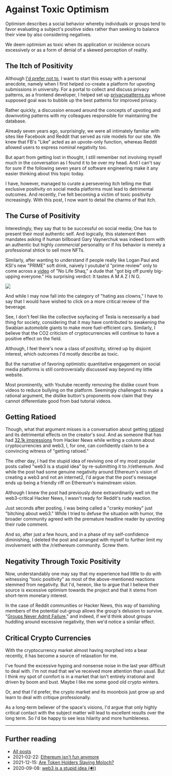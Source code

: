 # Against Toxic Optimism

Optimism describes a social behavior whereby individuals or groups tend to
favor evaluating a subject's positive sides rather than seeking to balance
their view by also considering negatives.

We deem optimism as toxic when its application or incidence occurs excessively
or as a form of denial of a skewed perception of reality.

## The Itch of Positivity

Although [I'd prefer not
to](https://en.wikipedia.org/wiki/Bartleby,_the_Scrivener), I want to start
this essay with a personal anecdote, namely when I first helped co-create a
platform for upvoting submissions in university. For a portal to collect and
discuss privacy patterns, as a frontend developer, I helped set up
[privacypatterns.eu](https://privacypatterns.eu) whose supposed goal was to
bubble up the best patterns for improved privacy.

Rather quickly, a discussion ensued around the concepts of upvoting and
downvoting patterns with my colleagues responsible for maintaining the
database.

Already seven years ago, surprisingly, we were all intimately familiar with
sites like Facebook and Reddit that served as role models for our site. We knew
that FB's "Like" acted as an upvote-only function, whereas Reddit allowed users
to express nominal negativity too.

But apart from getting lost in thought, I still remember not involving myself
much in the conversation as I found it to be over my head. And I can't say
for sure if the following seven years of software engineering make it any
easier thinking about this topic today.

I have, however, managed to curate a persevering itch telling me that exclusive
positivity on social media platforms must lead to detrimental outcomes. And
recently, I've felt becoming a victim of toxic positivity increasingly. With
this post, I now want to detail the charms of that itch.

## The Curse of Positivity

Interestingly, they say that to be successful on social media; One has to
present their most authentic self. And logically, this statement then mandates
asking if human billboard Gary Vaynerchuk was indeed born with an authentic but
highly _commercial_ personality or if his behavior is merely a professional
shtick to sell more NFTs.

Similarly, after wanting to understand if people really like Logan Paul and
KSI's new "PRIME" soft drink, naively I youtube'd "prime review" only to come
across a [video](https://www.youtube.com/watch?v=Xk2UDs8wXKI) of "No Life
Shaq," a dude that "got big off purely big-upping everyone." His surprising
verdict: It tastes A M A Z I N G.

![](/assets/images/big-upping.png)

And while I may now fall into the category of "hating ass clowns," I have to
say that I would have wished to click on a more critical review of the
beverage.

See, I don't feel like the collective soyfacing of Tesla is necessarily a bad
thing for society, considering that it may have contributed to awakening the
Swabian automobile giants to make more fuel-efficient cars. Similarly, I
believe that the CO2 criticism of cryptocurrencies will continue to have a
positive effect on the field.

Although, I feel there's now a class of positivity, stirred up by disjoint
interest, which outcomes I'd mostly describe as toxic.

But the narrative of favoring optimistic quantitative engagement on social
media platforms is still controversially discussed way beyond my little
website.

Most prominently, with Youtube recently removing the dislike count from videos
to reduce bullying on the platform. Seemingly challenged to make a rational
argument, the dislike button's proponents now claim that they cannot
differentiate good from bad tutorial videos.

## Getting Ratioed

Though, what that argument misses is a conversation about getting
[ratioed](https://www.urbandictionary.com/define.php?term=ratioed) and its
detrimental effects on the creator's soul. And as someone that has had [32.1k
impressions](https://plausible.io/timdaub.github.io?period=12mo) from Hacker
News while writing a column about cryptocurrencies and web3, I, for one, can
confidently claim to be a convincing witness of "getting ratioed."

The other day, I had the stupid idea of reviving one of my most popular posts
called "web3 is a stupid idea" by re-submitting it to /r/ethereum. And while
the post had some genuine negativity around Ethereum's vision of creating a
web3 and not an internet2, I'd argue that the post's message ends up being a
friendly riff on Ethereum's mainstream vision.

Although I knew the post had previously done extraordinarily well on the
web3-critical Hacker News, I wasn't ready for Reddit's rude reaction.

Just seconds after posting, I was being called a "cranky monkey" just "bitching
about web3." While I tried to defuse the situation with humor, the broader
community agreed with the premature headline reader by upvoting their rude
comment.

And so, after just a few hours, and in a phase of my self-confidence
diminishing, I deleted the post and arranged with myself to further limit my
involvement with the /r/ethereum community. Screw them.

## Negativity Through Toxic Positivity

Now, understandably one may say that my experience had little to do with
witnessing "toxic positivity" as most of the above-mentioned reactions stemmed
from negativity. But I'd, hereon, like to argue that I believe their source is
excessive optimism towards the project and that it stems from short-term
monetary interest.

In the case of Reddit communities or Hacker News, this way of banishing members
of the potential out-group allows the group's delusion to survive. "[Groups
Never Admit Failure](https://nav.al/failure)," and indeed, if we'd think about
groups huddling around excessive negativity, then we'd notice a similar effect.

## Critical Crypto Currencies

With the cryptocurrency market almost having morphed into a bear recently, it
has become a source of relaxation for me.

I've found the excessive hyping and nonsense noise in the last year difficult
to deal with. I'm not mad that we've received more attention than usual. But I
think my spot of comfort is in a market that isn't entirely irrational and
driven by boom and bust. Maybe I like me some good old crypto winters.

Or, and that I'd prefer, the crypto market and its moonbois just grow up and
learn to deal with critique professionally.

As a long-term believer of the space's visions, I'd argue that only highly
critical contact with the subject matter will lead to excellent results over
the long term. So I'd be happy to see less hilarity and more humbleness.

---

## Further reading

- [All posts](/#writing)
- 2021-02-22: [Ethereum isn't fun anymore](/2021/02/22/ethereum-isnt-fun-anymore/)
- 2021-12-15: [Are Token Holders Slaying Moloch?](/2021/12/15/token-holders-arent-slaying-moloch/)
- 2020-09-08: [web3 is a stupid idea (🔊)](/2020/09/08/web3/)

